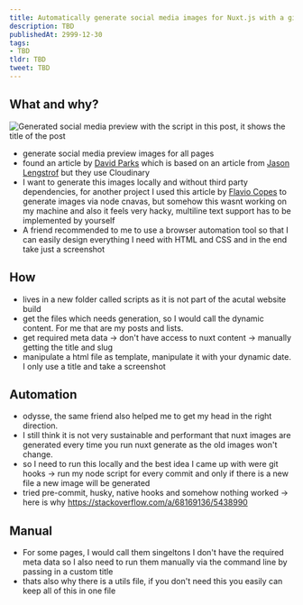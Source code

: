```yaml
---
title: Automatically generate social media images for Nuxt.js with a git pre-commit hook
description: TBD
publishedAt: 2999-12-30
tags:
- TBD
tldr: TBD
tweet: TBD
---
```


## What and why?

![Generated social media preview with the script in this post, it  shows the title of the post](/social/automatically-generate-social-media-images-for-nuxt-js-with-a-git-pre-commit-hook.png)

- generate social media preview images for all pages
- found an article by [David Parks](https://davidparks.dev/blog/social-share-images-in-nuxt-content/) which is based on an article from [Jason Lengstrof](https://www.learnwithjason.dev/blog/auto-generate-social-image) but they use Cloudinary
- I want to generate this images locally and without third party dependencies, for another project I used this article by [Flavio Copes](https://flaviocopes.com/canvas-node-generate-image/) to generate images via node cnavas, but somehow this wasnt working on my machine and also it feels very hacky, multiline text support has to be implemented by yourself
- A friend recommended to me to use a browser automation tool so that I can easily design everything I need with HTML and CSS and in the end take just a screenshot

## How

- lives in a new folder called scripts as it is not part of the acutal website build
- get the files which needs generation, so I would call the dynamic content. For me that are my posts and lists.
- get required meta data -> don't have access to nuxt content -> manually getting the title and slug
- manipulate a html file as template, manipulate it with your dynamic date. I only use a title and take a screenshot

## Automation

- odysse, the same friend also helped me to get my head in the right direction. 
- I still think it is not very sustainable and performant that nuxt images are generated every time you run nuxt generate as the old images won't change.
- so I need to run this locally and the best idea I came up with were git hooks -> run my node script for every commit and only if there is a new file a new image will be generated
- tried pre-commit, husky, native hooks and somehow nothing worked -> here is why https://stackoverflow.com/a/68169136/5438990

## Manual

- For some pages, I would call them singeltons I don't have the required meta data so I also need to run them manually via the command line by passing in a custom title
- thats also why there is a utils file, if you don't need this you easily can keep all of this in one file
